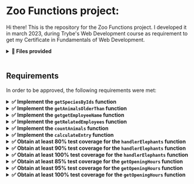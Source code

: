 # Zoo Functions project:

Hi there! This is the repository for the Zoo Functions project. I developed it in march 2023, during Trybe's Web Development course as requirement to get my Certificate in Fundamentals of Web Development.

<details>
	<summary><strong> 📁 Files provided</strong></summary><br />
	
The data in <strong>./data/zoo_data.js</strong> was provided by Trybe so we, students, could work based on it to develop the functions required.
Trybe also provided the <strong>./src/handlerElephants</strong> and <strong>./src/getOpeningHours</strong> files and respective functions, so the students could implement tests using Jest.
</details><br/>

## Requirements
In order to be approved, the following requirements were met:
<details>
	<summary><strong> ✅ Implement the <code>getSpeciesByIds</code> function</strong></summary><br />

It should search for an animal species by ID and return an array containing all animals of that species.

- [x] Make the getSpeciesByIds function able to receive multiple parameters;<br>
- [x] Return an empty array if the function does not receive an ID;<br>
- [x] Return the following information from the data file:
 - If the function receives only one ID, return the species of the animal corresponding to this ID;
 - If the function receives multiple IDs, return all species corresponding to those IDs. <br>
</details>

<details>
	<summary><strong> ✅ Implement the <code>getAnimalsOlderThan</code> function</strong></summary><br />

It should receive a species and an age as parameters, and then return whether all animals of that species have that age or are older.

- [x] The function, when receiving a species and an age as parameters, should test whether all animals of this species have the specified minimum age and return a boolean value.<br>
 </details>

<details>
	<summary><strong> ✅ Implement the <code>getgetEmployeeName</code> function</strong></summary><br />

It should search for employees by their first or last name.

- [x] The function, when receiving no parameters, should return an empty object.<br>
- [x] The function, when receiving the first or last name of an employee as argument, should return an object in the following format:<br>
```javascript
  {
    id: 'c5b83cb3-a451-49e2-ac45-ff3f54fbe7e1',
    firstName: 'Nigel',
    lastName: 'Nelson',
    managers: ['0e7b460e-acf4-4e17-bcb3-ee472265db83', 'fdb2543b-5662-46a7-badc-93d960fdc0a8'],
    responsibleFor: ['0938aa23-f153-4937-9f88-4858b24d6bce', 'e8481c1d-42ea-4610-8e11-1752cfc05a46'],
  }

```
 </details>

<details>
	<summary><strong> ✅ Implement the <code>getRelatedEmployees</code> function</strong></summary><br />

It should verify if a person is a manager and, if so, which employees they're responsible for.

- [x] The function <code>isManager</code>should return 'true' if it receives a manager id's as argument, or 'false' if not.<br>
- [x] The function <code>getRelatedEmployees</code>should return the employees that the respective manager is responsible for:
- In case the ID passed as argument is from a manager, it should return an array of the related employees.
- In case the ID is not from a manager it should throw an error with the message 'O id inserido não é de uma pessoa colaboradora gerente!'.
<br>
 </details>

 <details>
	<summary><strong> ✅ Implement the <code>countAnimals</code> function</strong></summary><br />

The function should count the number of individuals of a given species in the zoo, based on the argument received.

- [x] It should return the quantity of resident animals per species if no parameter is passed. The return should be an object whose key is the name of each species and the value is the total number of animals (residents) of that species. For example:<br>
```javascript
    {
    lions: 4,
    // [...]
  }
```
- [x] It should return the quantity of resident animals in the zoo of the species passed as argument. For example:
- When receiving the argument { species: 'penguins' }, return only the quantity (number) of penguins that reside in the zoo;
- When passing the argument { species: 'giraffes', sex: 'female' }, return only the quantity (number) of female giraffes that reside in the zoo.":
<br>
 </details>
 
  <details>
	<summary><strong> ✅ Implement the <code>calculateEntry</code> function</strong></summary><br />

The function should calculate the total entrance cost of a group of visitors based on their age, where people under 18 are considered 'children', above or equal to 18 and under 50 are considered 'adults' and above or equal 50 are considered 'seniors'.
<br>
 </details>

 <details>
	<summary><strong> ✅ Obtain at least 80% test coverage for the <code>handlerElephants</code> function</strong></summary><br />

The function was provided by Trybe and I implemented the tests in <strong>./test</strong>.
<br>
 </details>

 <details>
	<summary><strong> ✅ Obtain at least 90% test coverage for the <code>handlerElephants</code> function</strong></summary><br />

The function was provided by Trybe and I implemented the tests in <strong>./test</strong>.
<br>
 </details>
 
  <details>
	<summary><strong> ✅ Obtain at least 100% test coverage for the <code>handlerElephants</code> function</strong></summary><br />

The function was provided by Trybe and I implemented the tests in <strong>./test</strong>.
<br>
 </details>

  <details>
	<summary><strong> ✅ Obtain at least 85% test coverage for the <code>getOpeningHours</code> function</strong></summary><br />

The function was provided by Trybe and I implemented the tests in <strong>./test</strong>.
<br>
 </details>

  <details>
	<summary><strong> ✅ Obtain at least 95% test coverage for the <code>getOpeningHours</code> function</strong></summary><br />

The function was provided by Trybe and I implemented the tests in <strong>./test</strong>.
<br>
 </details>

  <details>
	<summary><strong> ✅ Obtain at least 100% test coverage for the <code>getOpeningHours</code> function</strong></summary><br />

The function was provided by Trybe and I implemented the tests in <strong>./test</strong>.
<br>
 </details>


<!-- Olá, Tryber!
Esse é apenas um arquivo inicial para o README do seu projeto.
É essencial que você preencha esse documento por conta própria, ok?
Não deixe de usar nossas dicas de escrita de README de projetos, e deixe sua criatividade brilhar!
:warning: IMPORTANTE: você precisa deixar nítido:
- quais arquivos/pastas foram desenvolvidos por você;
- quais arquivos/pastas foram desenvolvidos por outra pessoa estudante;
- quais arquivos/pastas foram desenvolvidos pela Trybe.
-->
